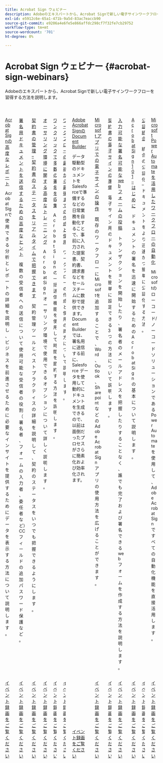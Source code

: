 ```yaml
---
title: Acrobat Sign ウェビナー
description: Adobeのエキスパートから、Acrobat Signで新しい電子サインワークフローを習得する方法を説明します。
exl-id: e5912c6e-65a1-471b-9a5d-83ac7eaccb90
source-git-commit: e9206a4e6fe5e866affdc298cf7f32fe7cb29752
workflow-type: tm+mt
source-wordcount: '701'
ht-degree: 0%

---
```


# Acrobat Sign ウェビナー {#acrobat-sign-webinars}

Adobeのエキスパートから、Acrobat Signで新しい電子サインワークフローを習得する方法を説明します。

<!-- CARDS

* https://experienceleague.adobe.com/ja/docs/events/acrobat-sign-webinars/advanced-reporting
* https://experienceleague.adobe.com/ja/docs/events/acrobat-sign-webinars/advanced-sending-documents-signature
* https://experienceleague.adobe.com/ja/docs/events/acrobat-sign-webinars/agreement-status
* https://experienceleague.adobe.com/ja/docs/events/acrobat-sign-webinars/authoring-environment
* https://experienceleague.adobe.com/ja/docs/events/acrobat-sign-webinars/collect-signatures
* https://experienceleague.adobe.com/ja/docs/events/acrobat-sign-webinars/create-use-workflows
* https://experienceleague.adobe.com/ja/docs/events/acrobat-sign-webinars/document-builder
* https://experienceleague.adobe.com/ja/docs/events/acrobat-sign-webinars/e-signature-microsoft
* https://experienceleague.adobe.com/ja/docs/events/acrobat-sign-webinars/e-signature-setup
* https://experienceleague.adobe.com/ja/docs/events/acrobat-sign-webinars/fillable-signable-web-form
* https://experienceleague.adobe.com/ja/docs/events/acrobat-sign-webinars/getting-started
* https://experienceleague.adobe.com/ja/docs/events/acrobat-sign-webinars/notarize
* https://experienceleague.adobe.com/ja/docs/events/acrobat-sign-webinars/workflow-automations

-->
<!-- START CARDS HTML - DO NOT MODIFY BY HAND -->
<div class="columns">
    <div class="column is-half-tablet is-half-desktop is-one-third-widescreen" aria-label="Advanced Reporting for Acrobat Sign">
        <div class="card" style="height: 100%; display: flex; flex-direction: column; height: 100%;">
            <div class="card-image">
                <figure class="image x-is-16by9">
                    <a href="https://experienceleague.adobe.com/ja/docs/events/acrobat-sign-webinars/advanced-reporting" title="Acrobat Signの高度なレポート">
                        <img class="is-bordered-r-small" src="https://video.tv.adobe.com/v/3454406/?format=jpeg&nocache=1731453823479&captions=jpn" alt="Acrobat Signの高度なレポート"
                             style="width: 100%; aspect-ratio: 16 / 9; object-fit: cover; overflow: hidden; display: block; margin: auto;">
                    </a>
                </figure>
            </div>
            <div class="card-content is-padded-small" style="display: flex; flex-direction: column; flex-grow: 1; justify-content: space-between;">
                <div class="top-card-content">
                    <p class="headline is-size-6 has-text-weight-bold">
                        <a href="https://experienceleague.adobe.com/ja/docs/events/acrobat-sign-webinars/advanced-reporting" title="Acrobat Signの高度なレポート">Acrobat Signの高度なレポート </a>
                    </p>
                    <p class="is-size-6">Acrobat Signで使用できる分析とレポートの詳細を説明し、ビジネスを前進させるために必要なインサイトを提供するためにデータを表示する方法について説明します。</p>
                </div>
                <a href="https://experienceleague.adobe.com/ja/docs/events/acrobat-sign-webinars/advanced-reporting" class="spectrum-Button spectrum-Button--outline spectrum-Button--primary spectrum-Button--sizeM" style="align-self: flex-start; margin-top: 1rem;">
                    <span class="spectrum-Button-label has-no-wrap has-text-weight-bold"> イベント録画をご覧ください </span>
                </a>
            </div>
        </div>
    </div>
    <div class="column is-half-tablet is-half-desktop is-one-third-widescreen" aria-label="Advanced Tips for Sending Documents for Signature">
        <div class="card" style="height: 100%; display: flex; flex-direction: column; height: 100%;">
            <div class="card-image">
                <figure class="image x-is-16by9">
                    <a href="https://experienceleague.adobe.com/ja/docs/events/acrobat-sign-webinars/advanced-sending-documents-signature" title="署名用ドキュメントを送信するための高度なヒント">
                        <img class="is-bordered-r-small" src="https://video.tv.adobe.com/v/3454879/?format=jpeg&nocache=1731453823460&captions=jpn" alt="署名用ドキュメントを送信するための高度なヒント"
                             style="width: 100%; aspect-ratio: 16 / 9; object-fit: cover; overflow: hidden; display: block; margin: auto;">
                    </a>
                </figure>
            </div>
            <div class="card-content is-padded-small" style="display: flex; flex-direction: column; flex-grow: 1; justify-content: space-between;">
                <div class="top-card-content">
                    <p class="headline is-size-6 has-text-weight-bold">
                        <a href="https://experienceleague.adobe.com/ja/docs/events/acrobat-sign-webinars/advanced-sending-documents-signature" title="署名用ドキュメントを送信するための高度なヒント"> 署名用ドキュメントを送信するための高度なヒント </a>
                    </p>
                    <p class="is-size-6">複数の受信者への送信について使用可能な受信者の役割（署名者、フォームの入力者、委任者など） CC フィールドの追加パスワード保護など。</p>
                </div>
                <a href="https://experienceleague.adobe.com/ja/docs/events/acrobat-sign-webinars/advanced-sending-documents-signature" class="spectrum-Button spectrum-Button--outline spectrum-Button--primary spectrum-Button--sizeM" style="align-self: flex-start; margin-top: 1rem;">
                    <span class="spectrum-Button-label has-no-wrap has-text-weight-bold"> イベント録画をご覧ください </span>
                </a>
            </div>
        </div>
    </div>
    <div class="column is-half-tablet is-half-desktop is-one-third-widescreen" aria-label="Manage Agreements - Get Real-Time Visibility into Agreement Status">
        <div class="card" style="height: 100%; display: flex; flex-direction: column; height: 100%;">
            <div class="card-image">
                <figure class="image x-is-16by9">
                    <a href="https://experienceleague.adobe.com/ja/docs/events/acrobat-sign-webinars/agreement-status" title="契約の管理：契約ステータスをリアルタイムで把握できます。">
                        <img class="is-bordered-r-small" src="https://video.tv.adobe.com/v/3455002/?format=jpeg&nocache=1731453823516&captions=jpn" alt="契約の管理：契約ステータスをリアルタイムで把握できます。"
                             style="width: 100%; aspect-ratio: 16 / 9; object-fit: cover; overflow: hidden; display: block; margin: auto;">
                    </a>
                </figure>
            </div>
            <div class="card-content is-padded-small" style="display: flex; flex-direction: column; flex-grow: 1; justify-content: space-between;">
                <div class="top-card-content">
                    <p class="headline is-size-6 has-text-weight-bold">
                        <a href="https://experienceleague.adobe.com/ja/docs/events/acrobat-sign-webinars/agreement-status" title="契約の管理：契約ステータスをリアルタイムで把握できます。"> 契約書の管理 – 契約書のステータスをリアルタイムで把握できます </a>
                    </p>
                    <p class="is-size-6">契約管理ツールとベストプラクティスの詳細を説明して、契約のステータスをいつでも把握できるようにします。</p>
                </div>
                <a href="https://experienceleague.adobe.com/ja/docs/events/acrobat-sign-webinars/agreement-status" class="spectrum-Button spectrum-Button--outline spectrum-Button--primary spectrum-Button--sizeM" style="align-self: flex-start; margin-top: 1rem;">
                    <span class="spectrum-Button-label has-no-wrap has-text-weight-bold"> イベント録画をご覧ください </span>
                </a>
            </div>
        </div>
    </div>
    <div class="column is-half-tablet is-half-desktop is-one-third-widescreen" aria-label="Advanced Training on Authoring Environment">
        <div class="card" style="height: 100%; display: flex; flex-direction: column; height: 100%;">
            <div class="card-image">
                <figure class="image x-is-16by9">
                    <a href="https://experienceleague.adobe.com/ja/docs/events/acrobat-sign-webinars/authoring-environment" title="オーサリング環境に関する高度なトレーニング">
                        <img class="is-bordered-r-small" src="https://video.tv.adobe.com/v/3455895/?format=jpeg&nocache=1731453823517&captions=jpn" alt="オーサリング環境に関する高度なトレーニング"
                             style="width: 100%; aspect-ratio: 16 / 9; object-fit: cover; overflow: hidden; display: block; margin: auto;">
                    </a>
                </figure>
            </div>
            <div class="card-content is-padded-small" style="display: flex; flex-direction: column; flex-grow: 1; justify-content: space-between;">
                <div class="top-card-content">
                    <p class="headline is-size-6 has-text-weight-bold">
                        <a href="https://experienceleague.adobe.com/ja/docs/events/acrobat-sign-webinars/authoring-environment" title="オーサリング環境に関する高度なトレーニング"> オーサリング環境に関する高度なトレーニング </a>
                    </p>
                    <p class="is-size-6">Acrobat Sign オーサリング環境で使用できるオプションについて詳しく説明します。</p>
                </div>
                <a href="https://experienceleague.adobe.com/ja/docs/events/acrobat-sign-webinars/authoring-environment" class="spectrum-Button spectrum-Button--outline spectrum-Button--primary spectrum-Button--sizeM" style="align-self: flex-start; margin-top: 1rem;">
                    <span class="spectrum-Button-label has-no-wrap has-text-weight-bold"> イベント録画をご覧ください </span>
                </a>
            </div>
        </div>
    </div>
    <div class="column is-half-tablet is-half-desktop is-one-third-widescreen" aria-label="Collect Many Signatures with One Click">
        <div class="card" style="height: 100%; display: flex; flex-direction: column; height: 100%;">
            <div class="card-image">
                <figure class="image x-is-16by9">
                    <a href="https://experienceleague.adobe.com/ja/docs/events/acrobat-sign-webinars/collect-signatures" title="ワンクリックで多くの署名を集める">
                        <img class="is-bordered-r-small" src="https://video.tv.adobe.com/v/3454892/?format=jpeg&nocache=1731453823488&captions=jpn" alt="ワンクリックで多くの署名を集める"
                             style="width: 100%; aspect-ratio: 16 / 9; object-fit: cover; overflow: hidden; display: block; margin: auto;">
                    </a>
                </figure>
            </div>
            <div class="card-content is-padded-small" style="display: flex; flex-direction: column; flex-grow: 1; justify-content: space-between;">
                <div class="top-card-content">
                    <p class="headline is-size-6 has-text-weight-bold">
                        <a href="https://experienceleague.adobe.com/ja/docs/events/acrobat-sign-webinars/collect-signatures" title="ワンクリックで多くの署名を集める"> ワンクリックで多数の署名を収集 </a>
                    </p>
                    <p class="is-size-6">Acrobat Signの一括送信機能を使用して時間を節約する方法を説明します。</p>
                </div>
                <a href="https://experienceleague.adobe.com/ja/docs/events/acrobat-sign-webinars/collect-signatures" class="spectrum-Button spectrum-Button--outline spectrum-Button--primary spectrum-Button--sizeM" style="align-self: flex-start; margin-top: 1rem;">
                    <span class="spectrum-Button-label has-no-wrap has-text-weight-bold"> イベント録画をご覧ください </span>
                </a>
            </div>
        </div>
    </div>
    <div class="column is-half-tablet is-half-desktop is-one-third-widescreen" aria-label="Creating and Using Workflows from Beginning to End">
        <div class="card" style="height: 100%; display: flex; flex-direction: column; height: 100%;">
            <div class="card-image">
                <figure class="image x-is-16by9">
                    <a href="https://experienceleague.adobe.com/ja/docs/events/acrobat-sign-webinars/create-use-workflows" title="最初から最後までのワークフローの作成と使用">
                        <img class="is-bordered-r-small" src="https://video.tv.adobe.com/v/3454899/?format=jpeg&nocache=1731453823485&captions=jpn" alt="最初から最後までのワークフローの作成と使用"
                             style="width: 100%; aspect-ratio: 16 / 9; object-fit: cover; overflow: hidden; display: block; margin: auto;">
                    </a>
                </figure>
            </div>
            <div class="card-content is-padded-small" style="display: flex; flex-direction: column; flex-grow: 1; justify-content: space-between;">
                <div class="top-card-content">
                    <p class="headline is-size-6 has-text-weight-bold">
                        <a href="https://experienceleague.adobe.com/ja/docs/events/acrobat-sign-webinars/create-use-workflows" title="最初から最後までのワークフローの作成と使用"> ワークフローの最初から最後までの作成と使用 </a>
                    </p>
                    <p class="is-size-6">ワークフローの作成と使用の両方について説明します。</p>
                </div>
                <a href="https://experienceleague.adobe.com/ja/docs/events/acrobat-sign-webinars/create-use-workflows" class="spectrum-Button spectrum-Button--outline spectrum-Button--primary spectrum-Button--sizeM" style="align-self: flex-start; margin-top: 1rem;">
                    <span class="spectrum-Button-label has-no-wrap has-text-weight-bold"> イベント録画をご覧ください </span>
                </a>
            </div>
        </div>
    </div>
    <div class="column is-half-tablet is-half-desktop is-one-third-widescreen" aria-label="Document Builder for Adobe Acrobat Sign">
        <div class="card" style="height: 100%; display: flex; flex-direction: column; height: 100%;">
            <div class="card-image">
                <figure class="image x-is-16by9">
                    <a href="https://experienceleague.adobe.com/ja/docs/events/acrobat-sign-webinars/document-builder" title="Adobe Acrobat SignのDocument Builder">
                        <img class="is-bordered-r-small" src="https://video.tv.adobe.com/v/3454914/?format=jpeg&nocache=1731453823516&captions=jpn" alt="Adobe Acrobat SignのDocument Builder"
                             style="width: 100%; aspect-ratio: 16 / 9; object-fit: cover; overflow: hidden; display: block; margin: auto;">
                    </a>
                </figure>
            </div>
            <div class="card-content is-padded-small" style="display: flex; flex-direction: column; flex-grow: 1; justify-content: space-between;">
                <div class="top-card-content">
                    <p class="headline is-size-6 has-text-weight-bold">
                        <a href="https://experienceleague.adobe.com/ja/docs/events/acrobat-sign-webinars/document-builder" title="Adobe Acrobat SignのDocument Builder">Adobe Acrobat SignのDocument Builder</a>
                    </p>
                    <p class="is-size-6">データ駆動型のドキュメントをSalesforceで準備するなどの日常業務を自動化することで、事前に入力された提案書、契約書、請求書などをセールスチームに数秒で提供できます。 Document Builderでは、署名用に送信する前に、Salesforce データを使用して動的にドキュメントを生成できるので、以前は面倒だったプロセスがさらに簡素化および効率化されます。</p>
                </div>
                <a href="https://experienceleague.adobe.com/ja/docs/events/acrobat-sign-webinars/document-builder" class="spectrum-Button spectrum-Button--outline spectrum-Button--primary spectrum-Button--sizeM" style="align-self: flex-start; margin-top: 1rem;">
                    <span class="spectrum-Button-label has-no-wrap has-text-weight-bold"> イベント録画をご覧ください </span>
                </a>
            </div>
        </div>
    </div>
    <div class="column is-half-tablet is-half-desktop is-one-third-widescreen" aria-label="Work with e-signatures in your Microsoft apps">
        <div class="card" style="height: 100%; display: flex; flex-direction: column; height: 100%;">
            <div class="card-image">
                <figure class="image x-is-16by9">
                    <a href="https://experienceleague.adobe.com/ja/docs/events/acrobat-sign-webinars/e-signature-microsoft" title="Microsoft アプリでの電子サインの操作">
                        <img class="is-bordered-r-small" src="https://video.tv.adobe.com/v/3455049/?format=jpeg&nocache=1731453823517&captions=jpn" alt="Microsoft アプリでの電子サインの操作"
                             style="width: 100%; aspect-ratio: 16 / 9; object-fit: cover; overflow: hidden; display: block; margin: auto;">
                    </a>
                </figure>
            </div>
            <div class="card-content is-padded-small" style="display: flex; flex-direction: column; flex-grow: 1; justify-content: space-between;">
                <div class="top-card-content">
                    <p class="headline is-size-6 has-text-weight-bold">
                        <a href="https://experienceleague.adobe.com/ja/docs/events/acrobat-sign-webinars/e-signature-microsoft" title="Microsoft アプリでの電子サインの操作">Microsoft アプリでの電子サインの操作 </a>
                    </p>
                    <p class="is-size-6">既存のワークフローにMicrosoftを追加することで、Word、Outlook、Sharepoint などのAdobe Acrobat Sign アプリの使用方法を広げることができます。</p>
                </div>
                <a href="https://experienceleague.adobe.com/ja/docs/events/acrobat-sign-webinars/e-signature-microsoft" class="spectrum-Button spectrum-Button--outline spectrum-Button--primary spectrum-Button--sizeM" style="align-self: flex-start; margin-top: 1rem;">
                    <span class="spectrum-Button-label has-no-wrap has-text-weight-bold"> イベント録画をご覧ください </span>
                </a>
            </div>
        </div>
    </div>
    <div class="column is-half-tablet is-half-desktop is-one-third-widescreen" aria-label="Prepare Your Agreements for e-signature">
        <div class="card" style="height: 100%; display: flex; flex-direction: column; height: 100%;">
            <div class="card-image">
                <figure class="image x-is-16by9">
                    <a href="https://experienceleague.adobe.com/ja/docs/events/acrobat-sign-webinars/e-signature-setup" title="電子サイン用の契約書の準備">
                        <img class="is-bordered-r-small" src="https://video.tv.adobe.com/v/3455945/?format=jpeg&nocache=1731453823483&captions=jpn" alt="電子サイン用の契約書の準備"
                             style="width: 100%; aspect-ratio: 16 / 9; object-fit: cover; overflow: hidden; display: block; margin: auto;">
                    </a>
                </figure>
            </div>
            <div class="card-content is-padded-small" style="display: flex; flex-direction: column; flex-grow: 1; justify-content: space-between;">
                <div class="top-card-content">
                    <p class="headline is-size-6 has-text-weight-bold">
                        <a href="https://experienceleague.adobe.com/ja/docs/events/acrobat-sign-webinars/e-signature-setup" title="電子サイン用の契約書の準備"> 契約書の電子サインの準備 </a>
                    </p>
                    <p class="is-size-6">電子サイン用のドキュメントを簡単に設定できる 3 つの方法について説明します。</p>
                </div>
                <a href="https://experienceleague.adobe.com/ja/docs/events/acrobat-sign-webinars/e-signature-setup" class="spectrum-Button spectrum-Button--outline spectrum-Button--primary spectrum-Button--sizeM" style="align-self: flex-start; margin-top: 1rem;">
                    <span class="spectrum-Button-label has-no-wrap has-text-weight-bold"> イベント録画をご覧ください </span>
                </a>
            </div>
        </div>
    </div>
    <div class="column is-half-tablet is-half-desktop is-one-third-widescreen" aria-label="Post a Fillable, Signable Web Form">
        <div class="card" style="height: 100%; display: flex; flex-direction: column; height: 100%;">
            <div class="card-image">
                <figure class="image x-is-16by9">
                    <a href="https://experienceleague.adobe.com/ja/docs/events/acrobat-sign-webinars/fillable-signable-web-form" title="入力可能な署名可能な Web フォームの投稿">
                        <img class="is-bordered-r-small" src="https://video.tv.adobe.com/v/3455444/?format=jpeg&nocache=1731453823488&captions=jpn" alt="入力可能な署名可能な Web フォームの投稿"
                             style="width: 100%; aspect-ratio: 16 / 9; object-fit: cover; overflow: hidden; display: block; margin: auto;">
                    </a>
                </figure>
            </div>
            <div class="card-content is-padded-small" style="display: flex; flex-direction: column; flex-grow: 1; justify-content: space-between;">
                <div class="top-card-content">
                    <p class="headline is-size-6 has-text-weight-bold">
                        <a href="https://experienceleague.adobe.com/ja/docs/events/acrobat-sign-webinars/fillable-signable-web-form" title="入力可能な署名可能な Web フォームの投稿"> 入力可能な署名可能な web フォームの投稿 </a>
                    </p>
                    <p class="is-size-6">トランザクションを開始したり、署名者のメールアドレスを把握したりすることなく、誰でも完了および署名できる web フォームを作成する方法を説明します。</p>
                </div>
                <a href="https://experienceleague.adobe.com/ja/docs/events/acrobat-sign-webinars/fillable-signable-web-form" class="spectrum-Button spectrum-Button--outline spectrum-Button--primary spectrum-Button--sizeM" style="align-self: flex-start; margin-top: 1rem;">
                    <span class="spectrum-Button-label has-no-wrap has-text-weight-bold"> イベント録画をご覧ください </span>
                </a>
            </div>
        </div>
    </div>
    <div class="column is-half-tablet is-half-desktop is-one-third-widescreen" aria-label="Acrobat Sign 101 - Getting Started">
        <div class="card" style="height: 100%; display: flex; flex-direction: column; height: 100%;">
            <div class="card-image">
                <figure class="image x-is-16by9">
                    <a href="https://experienceleague.adobe.com/ja/docs/events/acrobat-sign-webinars/getting-started" title="Acrobat Sign 101 – はじめに">
                        <img class="is-bordered-r-small" src="https://video.tv.adobe.com/v/3455466/?format=jpeg&nocache=1731453823457&captions=jpn" alt="Acrobat Sign 101 – はじめに"
                             style="width: 100%; aspect-ratio: 16 / 9; object-fit: cover; overflow: hidden; display: block; margin: auto;">
                    </a>
                </figure>
            </div>
            <div class="card-content is-padded-small" style="display: flex; flex-direction: column; flex-grow: 1; justify-content: space-between;">
                <div class="top-card-content">
                    <p class="headline is-size-6 has-text-weight-bold">
                        <a href="https://experienceleague.adobe.com/ja/docs/events/acrobat-sign-webinars/getting-started" title="Acrobat Sign 101 – はじめに">Acrobat Sign 101 – はじめに </a>
                    </p>
                    <p class="is-size-6">ドキュメントの署名を迅速に開始するためのAcrobat Signの基本について説明します。</p>
                </div>
                <a href="https://experienceleague.adobe.com/ja/docs/events/acrobat-sign-webinars/getting-started" class="spectrum-Button spectrum-Button--outline spectrum-Button--primary spectrum-Button--sizeM" style="align-self: flex-start; margin-top: 1rem;">
                    <span class="spectrum-Button-label has-no-wrap has-text-weight-bold"> イベント録画をご覧ください </span>
                </a>
            </div>
        </div>
    </div>
    <div class="column is-half-tablet is-half-desktop is-one-third-widescreen" aria-label="Notarize Integration">
        <div class="card" style="height: 100%; display: flex; flex-direction: column; height: 100%;">
            <div class="card-image">
                <figure class="image x-is-16by9">
                    <a href="https://experienceleague.adobe.com/ja/docs/events/acrobat-sign-webinars/notarize" title="統合を公証">
                        <img class="is-bordered-r-small" src="https://video.tv.adobe.com/v/3454373/?format=jpeg&nocache=1731453823489&captions=jpn" alt="統合を公証"
                             style="width: 100%; aspect-ratio: 16 / 9; object-fit: cover; overflow: hidden; display: block; margin: auto;">
                    </a>
                </figure>
            </div>
            <div class="card-content is-padded-small" style="display: flex; flex-direction: column; flex-grow: 1; justify-content: space-between;">
                <div class="top-card-content">
                    <p class="headline is-size-6 has-text-weight-bold">
                        <a href="https://experienceleague.adobe.com/ja/docs/events/acrobat-sign-webinars/notarize" title="統合を公証"> 公証統合 </a>
                    </p>
                    <p class="is-size-6">統合の公証化 – ドキュメントをより迅速かつ簡単に公証化する方法。</p>
                </div>
                <a href="https://experienceleague.adobe.com/ja/docs/events/acrobat-sign-webinars/notarize" class="spectrum-Button spectrum-Button--outline spectrum-Button--primary spectrum-Button--sizeM" style="align-self: flex-start; margin-top: 1rem;">
                    <span class="spectrum-Button-label has-no-wrap has-text-weight-bold"> イベント録画をご覧ください </span>
                </a>
            </div>
        </div>
    </div>
    <div class="column is-half-tablet is-half-desktop is-one-third-widescreen" aria-label="Workflow Automations Powered by Microsoft Power Automate">
        <div class="card" style="height: 100%; display: flex; flex-direction: column; height: 100%;">
            <div class="card-image">
                <figure class="image x-is-16by9">
                    <a href="https://experienceleague.adobe.com/ja/docs/events/acrobat-sign-webinars/workflow-automations" title="Microsoft Power Automate を活用したワークフローの自動化">
                        <img class="is-bordered-r-small" src="https://video.tv.adobe.com/v/3454925/?format=jpeg&nocache=1731453823611&captions=jpn" alt="Microsoft Power Automate を活用したワークフローの自動化"
                             style="width: 100%; aspect-ratio: 16 / 9; object-fit: cover; overflow: hidden; display: block; margin: auto;">
                    </a>
                </figure>
            </div>
            <div class="card-content is-padded-small" style="display: flex; flex-direction: column; flex-grow: 1; justify-content: space-between;">
                <div class="top-card-content">
                    <p class="headline is-size-6 has-text-weight-bold">
                        <a href="https://experienceleague.adobe.com/ja/docs/events/acrobat-sign-webinars/workflow-automations" title="Microsoft Power Automate を活用したワークフローの自動化">Microsoft Power Automate を活用したワークフローの自動化 </a>
                    </p>
                    <p class="is-size-6">Microsoftのローコード/ノーコードソリューションである Power Automate を使用して、Adobe Acrobat Signですべての自動化機能を直接活用します。</p>
                </div>
                <a href="https://experienceleague.adobe.com/ja/docs/events/acrobat-sign-webinars/workflow-automations" class="spectrum-Button spectrum-Button--outline spectrum-Button--primary spectrum-Button--sizeM" style="align-self: flex-start; margin-top: 1rem;">
                    <span class="spectrum-Button-label has-no-wrap has-text-weight-bold"> イベント録画をご覧ください </span>
                </a>
            </div>
        </div>
    </div>
</div>
<!-- END CARDS HTML - DO NOT MODIFY BY HAND -->
